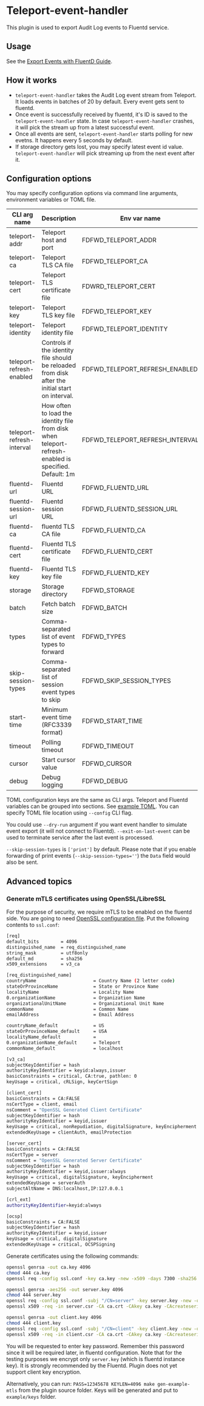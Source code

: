 # Teleport-event-handler

This plugin is used to export Audit Log events to Fluentd service.

## Usage

See the [Export Events with FluentD Guide](https://goteleport.com/docs/management/export-audit-events/fluentd/).

## How it works

* `teleport-event-handler` takes the Audit Log event stream from Teleport. It loads events in batches of 20 by default. Every event gets sent to fluentd.
* Once event is successfully received by fluentd, it's ID is saved to the `teleport-event-handler` state. In case `teleport-event-handler` crashes, it will pick the stream up from a latest successful event.
* Once all events are sent, `teleport-event-handler` starts polling for new evetns. It happens every 5 seconds by default.
* If storage directory gets lost, you may specify latest event id value. `teleport-event-handler` will pick streaming up from the next event after it.

## Configuration options

You may specify configuration options via command line arguments, environment variables or TOML file.

| CLI arg name              | Description                                                                                           | Env var name                    |
|---------------------------|-------------------------------------------------------------------------------------------------------|---------------------------------|
| teleport-addr             | Teleport host and port                                                                                | FDFWD_TELEPORT_ADDR             |
| teleport-ca               | Teleport TLS CA file                                                                                  | FDFWD_TELEPORT_CA               |
| teleport-cert             | Teleport TLS certificate file                                                                         | FDWRD_TELEPORT_CERT             |
| teleport-key              | Teleport TLS key file                                                                                 | FDFWD_TELEPORT_KEY              |
| teleport-identity         | Teleport identity file                                                                                | FDFWD_TELEPORT_IDENTITY         |
| teleport-refresh-enabled  | Controls if the identity file should be reloaded from disk after the initial start on interval.       | FDFWD_TELEPORT_REFRESH_ENABLED  |
| teleport-refresh-interval | How often to load the identity file from disk when teleport-refresh-enabled is specified. Default: 1m | FDFWD_TELEPORT_REFRESH_INTERVAL |
| fluentd-url               | Fluentd URL                                                                                           | FDFWD_FLUENTD_URL               |
| fluentd-session-url       | Fluentd session URL                                                                                   | FDFWD_FLUENTD_SESSION_URL       |
| fluentd-ca                | fluentd TLS CA file                                                                                   | FDFWD_FLUENTD_CA                |
| fluentd-cert              | Fluentd TLS certificate file                                                                          | FDFWD_FLUENTD_CERT              |
| fluentd-key               | Fluentd TLS key file                                                                                  | FDFWD_FLUENTD_KEY               |
| storage                   | Storage directory                                                                                     | FDFWD_STORAGE                   |
| batch                     | Fetch batch size                                                                                      | FDFWD_BATCH                     |
| types                     | Comma-separated list of event types to forward                                                        | FDFWD_TYPES                     |
| skip-session-types        | Comma-separated list of session event types to skip                                                   | FDFWD_SKIP_SESSION_TYPES        |
| start-time                | Minimum event time (RFC3339 format)                                                                   | FDFWD_START_TIME                |
| timeout                   | Polling timeout                                                                                       | FDFWD_TIMEOUT                   |
| cursor                    | Start cursor value                                                                                    | FDFWD_CURSOR                    |
| debug                     | Debug logging                                                                                         | FDFWD_DEBUG                     |

TOML configuration keys are the same as CLI args. Teleport and Fluentd variables can be grouped into sections. See [example TOML](example/config.toml). You can specify TOML file location using `--config` CLI flag.

You could use `--dry-run` argument if you want event handler to simulate event export (it will not connect to Fluentd). `--exit-on-last-event` can be used to terminate service after the last event is processed.

`--skip-session-types` is `['print']` by default. Please note that if you enable forwarding of print events (`--skip-session-types=''`) the `Data` field would also be sent.

## Advanced topics

### Generate mTLS certificates using OpenSSL/LibreSSL

For the purpose of security, we require mTLS to be enabled on the fluentd side. You are going to need [OpenSSL configuration file](example/ssl.conf). Put the following contents to `ssl.conf`:

```sh
[req]
default_bits        = 4096
distinguished_name  = req_distinguished_name
string_mask         = utf8only
default_md          = sha256
x509_extensions     = v3_ca

[req_distinguished_name]
countryName                     = Country Name (2 letter code)
stateOrProvinceName             = State or Province Name
localityName                    = Locality Name
0.organizationName              = Organization Name
organizationalUnitName          = Organizational Unit Name
commonName                      = Common Name
emailAddress                    = Email Address

countryName_default             = US
stateOrProvinceName_default     = USA
localityName_default            =
0.organizationName_default      = Teleport
commonName_default              = localhost

[v3_ca]
subjectKeyIdentifier = hash
authorityKeyIdentifier = keyid:always,issuer
basicConstraints = critical, CA:true, pathlen: 0
keyUsage = critical, cRLSign, keyCertSign

[client_cert]
basicConstraints = CA:FALSE
nsCertType = client, email
nsComment = "OpenSSL Generated Client Certificate"
subjectKeyIdentifier = hash
authorityKeyIdentifier = keyid,issuer
keyUsage = critical, nonRepudiation, digitalSignature, keyEncipherment
extendedKeyUsage = clientAuth, emailProtection

[server_cert]
basicConstraints = CA:FALSE
nsCertType = server
nsComment = "OpenSSL Generated Server Certificate"
subjectKeyIdentifier = hash
authorityKeyIdentifier = keyid,issuer:always
keyUsage = critical, digitalSignature, keyEncipherment
extendedKeyUsage = serverAuth
subjectAltName = DNS:localhost,IP:127.0.0.1

[crl_ext]
authorityKeyIdentifier=keyid:always

[ocsp]
basicConstraints = CA:FALSE
subjectKeyIdentifier = hash
authorityKeyIdentifier = keyid,issuer
keyUsage = critical, digitalSignature
extendedKeyUsage = critical, OCSPSigning
```

Generate certificates using the following commands:

```sh
openssl genrsa -out ca.key 4096
chmod 444 ca.key
openssl req -config ssl.conf -key ca.key -new -x509 -days 7300 -sha256 -extensions v3_ca -subj "/CN=ca" -out ca.crt

openssl genrsa -aes256 -out server.key 4096
chmod 444 server.key
openssl req -config ssl.conf -subj "/CN=server" -key server.key -new -out server.csr
openssl x509 -req -in server.csr -CA ca.crt -CAkey ca.key -CAcreateserial -days 365 -out server.crt -extfile ssl.conf -extensions server_cert

openssl genrsa -out client.key 4096
chmod 444 client.key
openssl req -config ssl.conf -subj "/CN=client" -key client.key -new -out client.csr
openssl x509 -req -in client.csr -CA ca.crt -CAkey ca.key -CAcreateserial -days 365 -out client.crt -extfile ssl.conf -extensions client_cert
```

You will be requested to enter key password. Remember this password since it will be required later, in fluentd configuration. Note that for the testing purposes we encrypt only `server.key` (which is fluentd instance key). It is strongly recommended by the Fluentd. Plugin does not yet support client key encryption.

Alternatively, you can run: `PASS=12345678 KEYLEN=4096 make gen-example-mtls` from the plugin source folder. Keys will be generated and put to `example/keys` folder.
